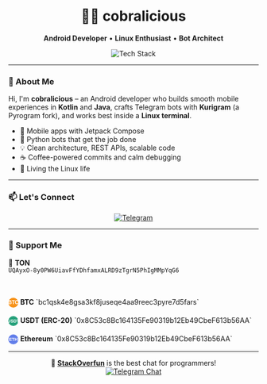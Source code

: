<h1 align="center">👨‍💻 cobralicious</h1>
<p align="center">
  <b>Android Developer</b> • <b>Linux Enthusiast</b> • <b>Bot Architect</b>
</p>

<p align="center">
  <img src="https://skillicons.dev/icons?i=java,kotlin,androidstudio,python,linux,git&perline=6" alt="Tech Stack" />
</p>

---

### 🧩 About Me

Hi, I'm **cobralicious** – an Android developer who builds smooth mobile experiences in **Kotlin** and **Java**, crafts Telegram bots with **Kurigram** (a Pyrogram fork), and works best inside a **Linux terminal**.

- 📱 Mobile apps with Jetpack Compose  
- 🤖 Python bots that get the job done  
- 💡 Clean architecture, REST APIs, scalable code  
- ☕ Coffee-powered commits and calm debugging  
- 🐧 Living the Linux life  

---

### 📫 Let's Connect

<p align="center">
  <a href="https://t.me/cobralicious">
    <img alt="Telegram" src="https://img.shields.io/badge/-Chat%20on%20Telegram-2CA5E0?style=for-the-badge&logo=telegram&logoColor=white" />
  </a>
</p>

---

### 💎 Support Me

<p align="center">

🔷 <b>TON</b>  
`UQAyxO-8y0PW6UiavFfYDhfamxALRD9zTgrN5PhIgMMpYqG6`  
<br><br>

<svg height="20" width="20" viewBox="0 0 32 32" style="vertical-align: middle;">
  <circle cx="16" cy="16" r="16" fill="#f7931a"/>
  <text x="16" y="21" font-size="16" font-weight="bold" text-anchor="middle" fill="#fff" font-family="Arial, sans-serif">BTC</text>
</svg>
<b>BTC</b>  
`bc1qsk4e8gsa3kf8juseqe4aa9reec3pyre7d5fars`  
<br><br>

<svg height="20" width="20" viewBox="0 0 32 32" style="vertical-align: middle;">
  <circle cx="16" cy="16" r="16" fill="#26a17b"/>
  <text x="16" y="21" font-size="14" font-weight="bold" text-anchor="middle" fill="#fff" font-family="Arial, sans-serif">USDT</text>
</svg>
<b>USDT (ERC-20)</b>  
`0x8C53c8Bc164135Fe90319b12Eb49CbeF613b56AA`  
<br><br>

<svg height="20" width="20" viewBox="0 0 32 32" style="vertical-align: middle;">
  <circle cx="16" cy="16" r="16" fill="#627eea"/>
  <text x="16" y="21" font-size="14" font-weight="bold" text-anchor="middle" fill="#fff" font-family="Arial, sans-serif">ETH</text>
</svg>
<b>Ethereum</b>  
`0x8C53c8Bc164135Fe90319b12Eb49CbeF613b56AA`

</p>

---

<p align="center">
  🚀 <b><a href="https://t.me/StackOverfunChat" target="_blank">StackOverfun</a></b> is the best chat for programmers!
  <br>
  <a href="https://t.me/StackOverfunChat">
    <img alt="Telegram Chat" src="https://img.shields.io/badge/-StackOverFun-0088cc?style=for-the-badge&logo=telegram&logoColor=white" />
  </a>
</p>
